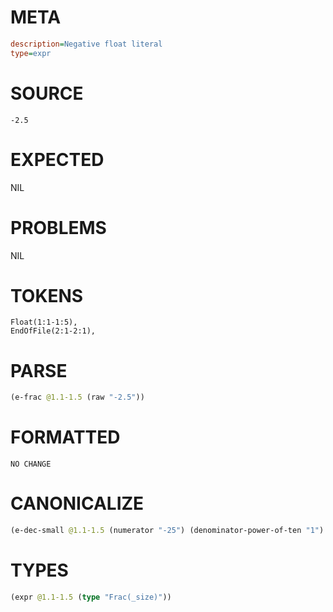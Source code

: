 # META
~~~ini
description=Negative float literal
type=expr
~~~
# SOURCE
~~~roc
-2.5
~~~
# EXPECTED
NIL
# PROBLEMS
NIL
# TOKENS
~~~zig
Float(1:1-1:5),
EndOfFile(2:1-2:1),
~~~
# PARSE
~~~clojure
(e-frac @1.1-1.5 (raw "-2.5"))
~~~
# FORMATTED
~~~roc
NO CHANGE
~~~
# CANONICALIZE
~~~clojure
(e-dec-small @1.1-1.5 (numerator "-25") (denominator-power-of-ten "1") (value "-2.5"))
~~~
# TYPES
~~~clojure
(expr @1.1-1.5 (type "Frac(_size)"))
~~~
